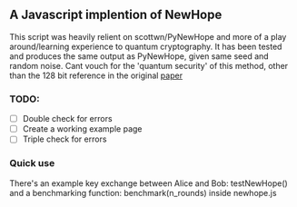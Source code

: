 ## A Javascript implention of NewHope

This script was heavily relient on scottwn/PyNewHope and more of a play around/learning experience to quantum cryptography.
It has been tested and produces the same output as PyNewHope, given same seed and random noise.
Cant vouch for the 'quantum security' of this method, other than the 128 bit reference in the original [paper](https://eprint.iacr.org/2015/1092.pdf)

### TODO:
- [ ] Double check for errors
- [ ] Create a working example page
- [ ] Triple check for errors

### Quick use
There's an example key exchange between Alice and Bob: testNewHope() and a benchmarking function: benchmark(n_rounds) inside newhope.js
